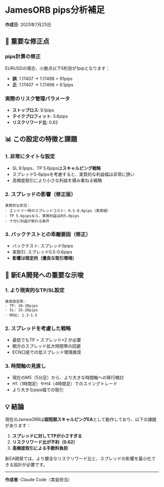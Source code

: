 # JamesORB pips分析補足
**作成日**: 2025年7月25日

## 🚨 重要な修正点

### pips計算の修正
EURUSDの場合、小数点以下5桁目が1pipとなります：
- **誤**: 1.17407 → 1.17498 = 91pips
- **正**: 1.17407 → 1.17498 = 9.1pips

### 実際のリスク管理パラメータ
- **ストップロス**: 9.1pips
- **テイクプロフィット**: 5.6pips
- **リスクリワード比**: 0.62

## 📊 この設定の特徴と課題

### 1. **非常にタイトな設定**
- SL 9.1pips、TP 5.6pipsは**スキャルピング戦略**
- スプレッド5-6pipsを考慮すると、実質的な利益幅は非常に狭い
- 高頻度取引により小さな利益を積み重ねる戦略

### 2. **スプレッドの影響（修正版）**
```
実質的な状況：
- エントリー時のスプレッドコスト: 0.5-0.6pips（実測値）
- TP 5.6pipsなら、実質利益は約5.0pips
- 十分に利益が取れる条件
```

### 3. **バックテストとの乖離要因（修正）**
- バックテスト: スプレッド0pips
- 実取引: スプレッド0.5-0.6pips
- **影響は限定的（優良な取引環境）**

## 🎯 新EA開発への重要な示唆

### 1. **より現実的なTP/SL設定**
```
推奨設定例：
- TP: 20-30pips
- SL: 15-20pips
- RR比: 1.3-1.5
```

### 2. **スプレッドを考慮した戦略**
- 最低でもTP > スプレッド×2 が必要
- 朝方のスプレッド拡大時間帯の回避
- ECN口座での低スプレッド環境推奨

### 3. **時間軸の見直し**
- 現在のM5（5分足）から、より大きな時間軸への移行検討
- H1（1時間足）やH4（4時間足）でのスイングトレード
- より大きなpips幅での取引

## 💡 結論

現在のJamesORBは**超短期スキャルピングEA**として動作しており、以下の課題があります：

1. **スプレッドに対してTPが小さすぎる**
2. **リスクリワード比が不利（0.62）**
3. **高頻度取引による手数料負担**

新EA開発では、より健全なリスクリワード比と、スプレッドの影響を最小化できる設計が必要です。

---
**作成者**: Claude Code（実装担当）
